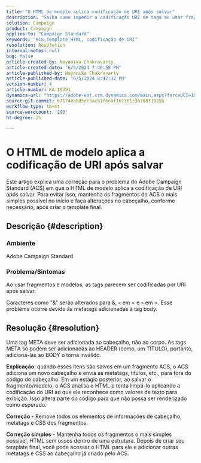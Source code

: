 ```yaml
---
title: "O HTML de modelo aplica codificação de URI após salvar"
description: "Saiba como impedir a codificação URI de tags ao usar fragmentos e modelos no Adobe Campaign Standard."
solution: Campaign
product: Campaign
applies-to: "Campaign Standard"
keywords: "KCS,Template HTML, codificação de URI"
resolution: Resolution
internal-notes: null
bug: false
article-created-by: Nayanika Chakravarty
article-created-date: "6/5/2024 7:46:58 PM"
article-published-by: Nayanika Chakravarty
article-published-date: "6/5/2024 8:42:32 PM"
version-number: 4
article-number: KA-19391
dynamics-url: "https://adobe-ent.crm.dynamics.com/main.aspx?forceUCI=1&pagetype=entityrecord&etn=knowledgearticle&id=4ae9125b-7423-ef11-840b-6045bd006b25"
source-git-commit: 671748abd5ec5acb1f6eaf161161c36788f1025b
workflow-type: tm+mt
source-wordcount: '290'
ht-degree: 2%

---
```


# O HTML de modelo aplica a codificação de URI após salvar


Este artigo explica uma correção para o problema do Adobe Campaign Standard (ACS) em que o HTML de modelo aplica a codificação de URI após salvar. Para evitar isso, mantenha os fragmentos do ACS o mais simples possível no início e faça alterações no cabeçalho, conforme necessário, após criar o template final.

## Descrição {#description}


### Ambiente

Adobe Campaign Standard

### Problema/Sintomas

Ao usar fragmentos e modelos, as tags parecem ser codificadas por URI após salvar.

Caracteres como &quot;&amp;&quot; serão alterados para &amp;, `<`  em &lt; e `>` em >. Esse problema ocorre devido às metatags adicionadas à tag body.


## Resolução {#resolution}


Uma tag META deve ser adicionada ao cabeçalho, não ao corpo. As tags META só podem ser adicionadas ao HEADER (como, um TÍTULO), portanto, adicioná-las ao BODY o torna inválido.

<b>Explicação</b>: quando esses itens são salvos em um fragmento ACS, o ACS adiciona um novo cabeçalho e envia as metatags, títulos, etc., para fora do código do cabeçalho. Em um estágio posterior, ao salvar o fragmento/modelo, o ACS analisa o HTML e tenta limpá-lo aplicando a codificação do URI ao que ele reconhece como valores de texto para exibição. Isso altera parte do código para que não possa ser renderizado como esperado.

<b>Correção</b> - Remove todos os elementos de informações de cabeçalho, metatags e CSS dos fragmentos.

<b>Correção simples</b> - Mantenha todos os fragmentos o mais simples possível, HTML sem ossos dentro de uma estrutura. Depois de criar seu template final, você pode acessar o HTML para ele e adicionar outras metatags e CSS ao cabeçalho já criado pelo ACS.
